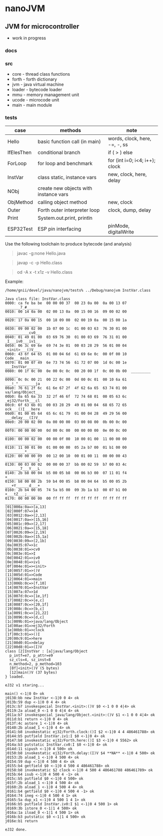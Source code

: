 # nanoJVM
## JVM for microcontroller
* work in progress

### docs
### src
* core   - thread class functions
* forth  - forth dictionary
* jvm    - java virtual machine
* loader - bytecode loader 
* mmu    - memory management unit
* ucode  - microcode unit
* main   - main module
### tests
|case|methods|note|
|---|---|---|
|Hello|basic function call (in main)|words, clock, here, -=, -, ss|
|IfElesThen|conditional branch|if ( > ) else|
|ForLoop|for loop and benchmark|for (int i=0; i<4; i++); clock|
|InstVar|class static, instance vars|new, clock, here, delay|
|NObj|create new objects with instance vars||
|ObjMethod|calling object method|new, clock|
|Outer|Forth outer interpreter loop|clock, dump, delay|
|Print|System.out.print, println||
|ESP32Test|ESP pin interfacing|pinMode, digitalWrite|

Use the following toolchain to produce bytecode (and analysis)

> javac -g:none Hello.java

> javap -c -p Hello.class

> od -A x -t x1z -v Hello.class

Example:
```
/home/gnii/devel/java/nanojvm/tests% ../Debug/nanojvm InstVar.class

Java class file: InstVar.class
0000: ca fe ba be  00 00 00 37  00 23 0a 00  0a 00 13 07  _______7_#______
0010: 00 14 0a 00  02 00 13 0a  00 15 00 16  09 00 02 00  ________________
0020: 17 0a 00 15  00 18 09 00  02 00 19 0a  00 15 00 1a  ________________
0030: 09 00 02 00  1b 07 00 1c  01 00 03 63  76 30 01 00  ___________cv0__
0040: 01 49 01 00  03 69 76 30  01 00 03 69  76 31 01 00  _I___iv0___iv1__
0050: 06 3c 69 6e  69 74 3e 01  00 03 28 29  56 01 00 04  _<init>___()V___
0060: 43 6f 64 65  01 00 04 6d  61 69 6e 0c  00 0f 00 10  Code___main_____
0070: 01 00 07 49  6e 73 74 56  61 72 07 00  1d 0c 00 1e  ___InstVar______
0080: 00 1f 0c 00  0e 00 0c 0c  00 20 00 1f  0c 00 0b 00  _________ ______
0090: 0c 0c 00 21  00 22 0c 00  0d 00 0c 01  00 10 6a 61  ___!_"________ja
00a0: 76 61 2f 6c  61 6e 67 2f  4f 62 6a 65  63 74 01 00  va/lang/Object__
00b0: 0a 65 6a 33  32 2f 46 6f  72 74 68 01  00 05 63 6c  _ej32/Forth___cl
00c0: 6f 63 6b 01  00 03 28 29  49 01 00 04  68 65 72 65  ock___()I___here
00d0: 01 00 05 64  65 6c 61 79  01 00 04 28  49 29 56 00  ___delay___(I)V_
00e0: 20 00 02 00  0a 00 00 00  03 00 08 00  0b 00 0c 00   _______________
00f0: 00 00 00 00  0d 00 0c 00  00 00 00 00  0e 00 0c 00  ________________
0100: 00 00 02 00  00 00 0f 00  10 00 01 00  11 00 00 00  ________________
0110: 11 00 01 00  01 00 00 00  05 2a b7 00  01 b1 00 00  _________*______
0120: 00 00 00 09  00 12 00 10  00 01 00 11  00 00 00 43  _______________C
0130: 00 03 00 02  00 00 00 37  bb 00 02 59  b7 00 03 4c  _______7___Y___L
0140: 2b b8 00 04  b5 00 05 b8  00 06 b3 00  07 11 01 f4  +_______________
0150: b8 00 08 2b  59 b4 00 05  b8 00 04 64  b5 00 05 2b  ___+Y______d___+
0160: 2b b4 00 05  74 5a b5 00  09 3b 1a b3  00 07 b1 00  +___tZ___;______
0170: 00 00 00 00  00 ff ff ff  ff ff ff ff  ff ff ff ff  ________________
[01]000a:0a=>[a,13]
[02]000f:07=>14
[03]0012:0a=>[2,13]
[04]0017:0a=>[15,16]
[05]001c:09=>[2,17]
[06]0021:0a=>[15,18]
[07]0026:09=>[2,19]
[08]002b:0a=>[15,1a]
[09]0030:09=>[2,1b]
[0a]0035:07=>1c
[0b]0038:01=>cv0
[0c]003e:01=>I
[0d]0042:01=>iv0
[0e]0048:01=>iv1
[0f]004e:01=><init>
[10]0057:01=>()V
[11]005d:01=>Code
[12]0064:01=>main
[13]006b:0c=>[f,10]
[14]0070:01=>InstVar
[15]007a:07=>1d
[16]007d:0c=>[1e,1f]
[17]0082:0c=>[e,c]
[18]0087:0c=>[20,1f]
[19]008c:0c=>[b,c]
[1a]0091:0c=>[21,22]
[1b]0096:0c=>[d,c]
[1c]009b:01=>java/lang/Object
[1d]00ae:01=>ej32/Forth
[1e]00bb:01=>clock
[1f]00c3:01=>()I
[20]00c9:01=>here
[21]00d0:01=>delay
[22]00d8:01=>(I)V
class [2]InstVar : [a]java/lang/Object
  p_intf=e7, p_attr=e9
  sz_cls=4, sz_inst=8
  n_method=2, p_method=103
  [0f]<init>()V (5 bytes)
  [12]main()V (37 bytes)
} loaded.

eJ32 v1 staring...

main() <-1|0 0> ok
j0138:bb new InstVar <-1|0 0 4> ok
j013b:59 dup <-1|0 0 4 4> ok
j013c:b7 invokespecial InstVar.<init>:()V $0 <-1 0 0 4|4> ok
j0119:2a aload_0 <-1 0 0 4|4 4> ok
j011a:b7 invokespecial java/lang/Object.<init>:()V $1 <-1 0 0 4|4> ok
j011d:b1 return <-1|0 0 4> ok
j013f:4c astore_1 <-1|0 4> ok
j0140:2b aload_1 <-1|0 4 4> ok
j0141:b8 invokestatic ej32/Forth.clock:()I $2 <-1|0 4 4 486461788> ok
j0144:b5 putfield InstVar.iv1:I $0 <-1|0 4> ok
j0147:b8 invokestatic ej32/Forth.here:()I $3 <-1|0 4 5562> ok
j014a:b3 putstatic InstVar.cv0:I $0 <-1|0 4> ok
j014d:11 sipush <-1|0 4 500> ok
j0150:b8 invokestatic ej32/Forth.delay:(I)V $4 **NA** <-1|0 4 500> ok
j0153:2b aload_1 <-1|0 4 500 4> ok
j0154:59 dup <-1|0 4 500 4 4> ok
j0155:b4 getfield $0 <-1|0 4 500 4 486461788> ok
j0158:b8 invokestatic $2 clock <-1|0 4 500 4 486461788 486461789> ok
j015b:64 isub <-1|0 4 500 4 -1> ok
j015c:b5 putfield $0 <-1|0 4 500> ok
j015f:2b aload_1 <-1|0 4 500 4> ok
j0160:2b aload_1 <-1|0 4 500 4 4> ok
j0161:b4 getfield $0 <-1|0 4 500 4 -1> ok
j0164:74 ineg <-1|0 4 500 4 1> ok
j0165:5a dup_x1 <-1|0 4 500 1 4 1> ok
j0166:b5 putfield InstVar.iv0:I $1 <-1|0 4 500 1> ok
j0169:3b istore_0 <-1|1 4 500> ok
j016a:1a iload_0 <-1|1 4 500 1> ok
j016b:b3 putstatic $0 <-1|1 4 500> ok
j016e:b1 return

eJ32 done.
```
